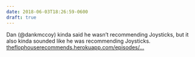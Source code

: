 ```yaml
---
date: 2018-06-03T18:26:59-0600
draft: true
---
```




Dan (@dankmccoy) kinda said he wasn’t recommending Joysticks, but it also kinda sounded like he was recommending Joysticks. [theflophouserecommends.herokuapp.com/episodes/…](http://theflophouserecommends.herokuapp.com/episodes/258)



